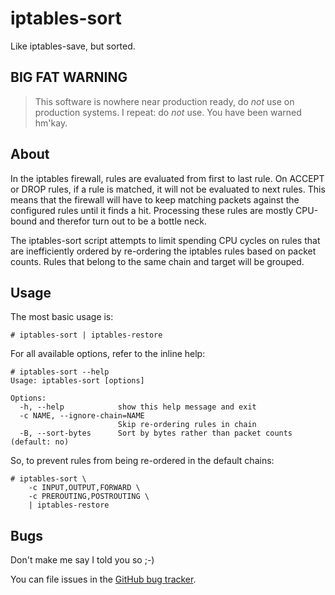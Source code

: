 # iptables-sort

Like iptables-save, but sorted.

## BIG FAT WARNING

> This software is nowhere near production ready, do *not* use on production
> systems. I repeat: do *not* use. You have been warned hm'kay.

## About

In the iptables firewall, rules are evaluated from first to last rule. On
ACCEPT or DROP rules, if a rule is matched, it will not be evaluated to next
rules. This means that the firewall will have to keep matching packets against
the configured rules until it finds a hit. Processing these rules are mostly
CPU-bound and therefor turn out to be a bottle neck.

The iptables-sort script attempts to limit spending CPU cycles on rules that
are inefficiently ordered by re-ordering the iptables rules based on packet
counts. Rules that belong to the same chain and target will be grouped.

## Usage

The most basic usage is:

    # iptables-sort | iptables-restore


For all available options, refer to the inline help:

    # iptables-sort --help
    Usage: iptables-sort [options]

    Options:
      -h, --help            show this help message and exit
      -c NAME, --ignore-chain=NAME
                            Skip re-ordering rules in chain
      -B, --sort-bytes      Sort by bytes rather than packet counts (default: no)


So, to prevent rules from being re-ordered in the default chains:

    # iptables-sort \
        -c INPUT,OUTPUT,FORWARD \
        -c PREROUTING,POSTROUTING \
        | iptables-restore

## Bugs

Don't make me say I told you so ;-)

You can file issues in the
[GitHub bug tracker](https://github.com/tehmaze/iptables-sort/issues).
